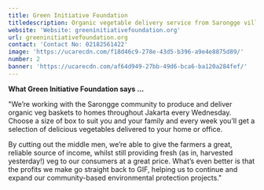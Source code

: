```yaml
---
title: Green Initiative Foundation
titledescription: Organic vegetable delivery service from Sarongge village
website: 'Website: greeninitiativefoundation.org'
url: greeninitiativefoundation.org
contact: 'Contact No: 02182561422'
image: 'https://ucarecdn.com/f18d46c9-278e-43d5-b396-a9e4e8875d89/'
number: 2
banner: 'https://ucarecdn.com/af64d949-27bb-49d6-bca6-ba120a284fef/'
---
```

**What Green Initiative Foundation says ...**

"We’re working with the Sarongge community to produce and deliver organic veg baskets to homes throughout Jakarta every Wednesday. Choose a size of box to suit you and your family and every week you’ll get a selection of delicious vegetables delivered to your home or office.

By cutting out the middle men, we’re able to give the farmers a great, reliable source of income, whilst still providing fresh (as in, harvested yesterday!) veg to our consumers at a great price. What’s even better is that the profits we make go straight back to GIF, helping us to continue and expand our community-based environmental protection projects."
